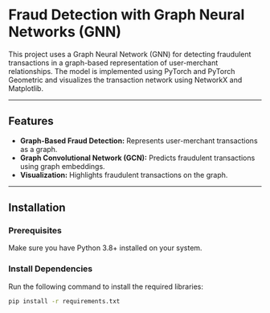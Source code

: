 # Fraud Detection with Graph Neural Networks (GNN)

This project uses a Graph Neural Network (GNN) for detecting fraudulent transactions in a graph-based representation of user-merchant relationships. The model is implemented using PyTorch and PyTorch Geometric and visualizes the transaction network using NetworkX and Matplotlib.

---

## Features
- **Graph-Based Fraud Detection:** Represents user-merchant transactions as a graph.
- **Graph Convolutional Network (GCN):** Predicts fraudulent transactions using graph embeddings.
- **Visualization:** Highlights fraudulent transactions on the graph.

---

## Installation

### Prerequisites
Make sure you have Python 3.8+ installed on your system.

### Install Dependencies
Run the following command to install the required libraries:
```bash
pip install -r requirements.txt
